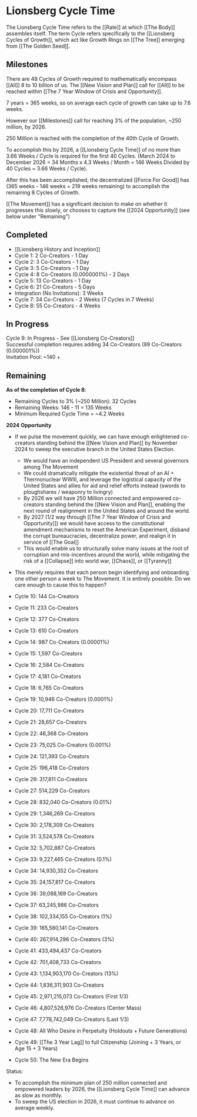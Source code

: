 # Lionsberg Cycle Time

The Lionsberg Cycle Time refers to the [[Rate]] at which [[The Body]] assembles itself. The term Cycle refers specifically to the [[Lionsberg Cycles of Growth]], which act like Growth Rings on [[The Tree]] emerging from [[The Golden Seed]]. 

## Milestones

There are 48 Cycles of Growth required to mathematically encompass [[All]] 8 to 10 billion of us. The [[New Vision and Plan]] call for [[All]] to be reached within [[The 7 Year Window of Crisis and Opportunity]]. 

7 years = 365 weeks, so on average each cycle of growth can take up to 7.6 weeks. 

However our [[Milestones]] call for reaching 3% of the population, ~250 million, by 2026. 

250 Million is reached with the completion of the 40th Cycle of Growth. 

To accomplish this by 2026, a [[Lionsberg Cycle Time]] of no more than 3.66 Weeks / Cycle is required for the first 40 Cycles. 
(March 2024 to December 2026 = 34 Months x 4.3 Weeks / Month = 146 Weeks Divided by 40 Cycles = 3.66 Weeks / Cycle).

After this has been accomplished, the decentralized [[Force For Good]] has (365 weeks - 146 weeks = 219 weeks remaining) to accomplish the remaining 8 Cycles of Growth. 

[[The Movement]] has a significant decision to make on whether it progresses this slowly, or chooses to capture the [[2024 Opportunity]] (see below under "Remaining")

## Completed 

- [[Lionsberg History and Inception]]  
- Cycle 1: 2 Co-Creators - 1 Day  
- Cycle 2: 3 Co-Creators  - 1 Day  
- Cycle 3: 5 Co-Creators - 1 Day  
- Cycle 4: 8 Co-Creators (0.0000001%) - 2 Days  
- Cycle 5: 13 Co-Creators - 1 Day  
- Cycle 6: 21 Co-Creators - 5 Days  
- Integration (No Invitations): 3 Weeks 
- Cycle 7: 34 Co-Creators - 2 Weeks (7 Cycles in 7 Weeks) 
- Cycle 8: 55 Co-Creators - 4 Weeks 
 
## In Progress 

Cycle 9: In Progress - See [[Lionsberg Co-Creators]]  
Successful completion requires adding 34 Co-Creators (89 Co-Creators (0.000001%))   
Invitation Pool: ~140 +  

## Remaining 

**As of the completion of Cycle 8**: 
- Remaining Cycles to 3% (~250 Million): 32 Cycles      
- Remaining Weeks: 146 - 11 = 135 Weeks  
- Minimum Required Cycle Time = ~4.2 Weeks  

**2024 Opportunity**
- If we pulse the movement quickly, we can have enough enlightened co-creators standing behind the [[New Vision and Plan]] by November 2024 to sweep the executive branch in the United States Election.  
	- We would have an independent US President and several governors among The Movement  
	- We could dramatically mitigate the existential threat of an AI + Thermonuclear WWIII, and leverage the logistical capacity of the United States and allies for aid and relief efforts instead (swords to ploughshares / weaponry to livingry)     
	- By 2026 we will have 250 Million connected and empowered co-creators standing behind the [[New Vision and Plan]], enabling the next round of realignment in the United States and around the world.       
	- By 2027 (1/2 way through [[The 7 Year Window of Crisis and Opportunity]]) we would have access to the constitutional amendment mechanisms to reset the American Experiment, disband the corrupt bureaucracies, decentralize power, and realign it in service of [[The Goal]]     
	- This would enable us to structurally solve many issues at the root of corruption and mis-incentives around the world, while mitigating the risk of a [[Collapse]] into world war, [[Chaos]], or [[Tyranny]]    
- This merely requires that each person begin identifying and onboarding one other person a week to The Movement. It is entirely possible. Do we care enough to cause this to happen? 

- Cycle 10: 144 Co-Creators  
- Cycle 11: 233 Co-Creators  
- Cycle 12: 377 Co-Creators  
- Cycle 13: 610 Co-Creators  
- Cycle 14: 987 Co-Creators (0.00001%)   
- Cycle 15: 1,597 Co-Creators  
- Cycle 16: 2,584 Co-Creators  
- Cycle 17: 4,181 Co-Creators  
- Cycle 18: 6,765 Co-Creators  
- Cycle 19: 10,946 Co-Creators (0.0001%)  
- Cycle 20: 17,711 Co-Creators  
- Cycle 21: 28,657 Co-Creators  
- Cycle 22: 46,368 Co-Creators  
- Cycle 23: 75,025 Co-Creators (0.001%)  
- Cycle 24: 121,393 Co-Creators  
- Cycle 25: 196,418 Co-Creators  
- Cycle 26: 317,811 Co-Creators  
- Cycle 27: 514,229 Co-Creators  
- Cycle 28: 832,040 Co-Creators (0.01%)  
- Cycle 29: 1,346,269 Co-Creators  
- Cycle 30: 2,178,309 Co-Creators  
- Cycle 31: 3,524,578 Co-Creators  
- Cycle 32: 5,702,887 Co-Creators  
- Cycle 33: 9,227,465 Co-Creators  (0.1%)  
- Cycle 34: 14,930,352 Co-Creators  
- Cycle 35: 24,157,817 Co-Creators  
- Cycle 36: 39,088,169 Co-Creators  
- Cycle 37: 63,245,986 Co-Creators  
- Cycle 38: 102,334,155 Co-Creators (1%)   
- Cycle 39: 165,580,141 Co-Creators  
- Cycle 40: 267,914,296 Co-Creators (3%)  
- Cycle 41: 433,494,437 Co-Creators  
- Cycle 42: 701,408,733 Co-Creators  
- Cycle 43: 1,134,903,170 Co-Creators (13%)  
- Cycle 44: 1,836,311,903 Co-Creators  
- Cycle 45: 2,971,215,073 Co-Creators (First 1/3)  
- Cycle 46: 4,807,526,976 Co-Creators (Center Mass)  
- Cycle 47: 7,778,742,049 Co-Creators (Last 1/3)  
- Cycle 48: All Who Desire in Perpetuity (Holdouts + Future Generations)  
- Cycle 49: [[The 3 Year Lag]] to full Citizenship (Joining + 3 Years, or Age 15 + 3 Years)  
- Cycle 50: The New Era Begins  

Status: 
- To accomplish the minimum plan of 250 million connected and empowered leaders by 2026, the [[Lionsberg Cycle Time]] can advance as slow as monthly. 
- To sweep the US election in 2026, it must continue to advance on average weekly. 

